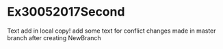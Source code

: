 # Ex30052017Second
Text add in local copy!
add some text for conflict
changes made in master branch after creating NewBranch

